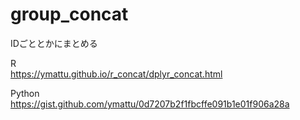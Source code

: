 # group_concat
IDごととかにまとめる

R  
https://ymattu.github.io/r_concat/dplyr_concat.html

Python  
https://gist.github.com/ymattu/0d7207b2f1fbcffe091b1e01f906a28a
